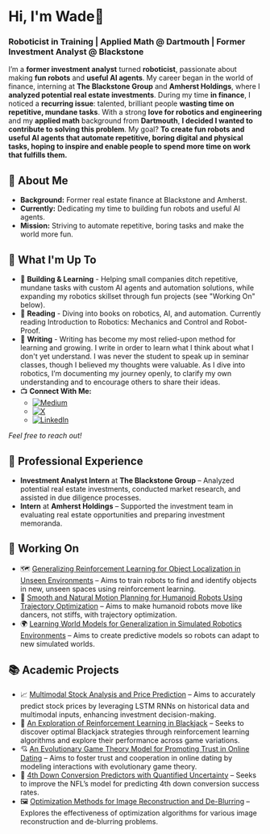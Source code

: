 # Hi, I'm Wade👋
### Roboticist in Training | Applied Math @ Dartmouth | Former Investment Analyst @ Blackstone 

I’m a **former investment analyst** turned **roboticist**, passionate about making **fun robots** and **useful AI agents**. My career began in the world of finance, interning at **The Blackstone Group** and **Amherst Holdings**, where I **analyzed potential real estate investments**. During my time **in finance**, I noticed a **recurring issue**: talented, brilliant people **wasting time on repetitive, mundane tasks**. With a strong **love for robotics and engineering** and my **applied math** background from **Dartmouth**, **I decided I wanted to contribute to solving this problem**. My goal? 
**To create fun robots and useful AI agents that automate repetitive, boring digital and physical tasks, hoping to inspire and enable people to spend more time on work that fulfills them.**


## 🚀 About Me
- **Background:** Former real estate finance at Blackstone and Amherst.
- **Currently:** Dedicating my time to building fun robots and useful AI agents.
- **Mission:** Striving to automate repetitive, boring tasks and make the world more fun.


## 🌟 What I'm Up To

- 🌱 **Building & Learning** - Helping small companies ditch repetitive, mundane tasks with custom AI agents and automation solutions, while expanding my robotics skillset through fun projects (see "Working On" below).
- 📖 **Reading** -  Diving into books on robotics, AI, and automation. Currently reading Introduction to Robotics: Mechanics and Control and Robot-Proof.
- 📝 **Writing** - Writing has become my most relied-upon method for learning and growing. I write in order to learn what I think about what I don't yet understand. I was never the student to speak up in seminar classes, though I believed my thoughts were valuable. As I dive into robotics, I’m documenting my journey openly, to clarify my own understanding and to encourage others to share their ideas.
- 📺 **Connect With Me:**
  - [![Medium](https://img.shields.io/static/v1?style=for-the-badge&message=Medium&color=12100E&logo=Medium&logoColor=FFFFFF&label=)](https://medium.com/@wadewilliams6)
  - [![X](https://img.shields.io/static/v1?style=for-the-badge&message=Twitter&color=1DA1F2&logo=Twitter&logoColor=FFFFFF&label=)](https://x.com/wade_williams1)
  - [![LinkedIn](https://img.shields.io/static/v1?style=for-the-badge&message=LinkedIn&color=0077B5&logo=LinkedIn&logoColor=FFFFFF&label=)](https://www.linkedin.com/in/wade-g-williams)

*Feel free to reach out!*

## 💼 Professional Experience
- **Investment Analyst Intern** at **The Blackstone Group** – Analyzed potential real estate investments, conducted market research, and assisted in due diligence processes.
- **Intern** at **Amherst Holdings** – Supported the investment team in evaluating real estate opportunities and preparing investment memoranda.


## 🚀 Working On
- 🗺️ [Generalizing Reinforcement Learning for Object Localization in Unseen Environments](https://github.com/wadewilliamsw1234/generalizing-RL-object-localization-in-unseen-environments) – Aims to train robots to find and identify objects in new, unseen spaces using reinforcement learning.
- 🤖 [Smooth and Natural Motion Planning for Humanoid Robots Using Trajectory Optimization](https://github.com/wadewilliamsw1234/motion-planning-for-smooth-movement-using-trajectory-optimization) – Aims to make humanoid robots move like dancers, not stiffs, with trajectory optimization.
- 🌍 [Learning World Models for Generalization in Simulated Robotics Environments](https://github.com/wadewilliamsw1234/learning-world-models-for-generalization-to-unseen-environments) – Aims to create predictive models so robots can adapt to new simulated worlds.
  
## 📚 Academic Projects
- 📈 [Multimodal Stock Analysis and Price Prediction](https://github.com/wadewilliamsw1234/stock-price-prediction-using-LSTM-RNN) – Aims to accurately predict stock prices by leveraging LSTM RNNs on historical data and multimodal inputs, enhancing investment decision-making.
- 🎲 [An Exploration of Reinforcement Learning in Blackjack](https://github.com/wadewilliamsw1234/reinforcement-learning-blackjack) – Seeks to discover optimal Blackjack strategies through reinforcement learning algorithms and explore their performance across game variations.
- 💘 [An Evolutionary Game Theory Model for Promoting Trust in Online Dating](https://github.com/wadewilliamsw1234/Game-of-Hearts) – Aims to foster trust and cooperation in online dating by modeling interactions with evolutionary game theory.
- 🏈 [4th Down Conversion Predictors with Quantified Uncertainty](https://github.com/wadewilliamsw1234/fourth-down-conversion-predictors-with-quantified-uncertainty) – Seeks to improve the NFL’s model for predicting 4th down conversion success rates.
- 🖼️ [Optimization Methods for Image Reconstruction and De-Blurring](https://github.com/wadewilliamsw1234/optimization-for-image-reconstruction-deblurring) – Explores the effectiveness of optimization algorithms for various image reconstruction and de-blurring problems.
